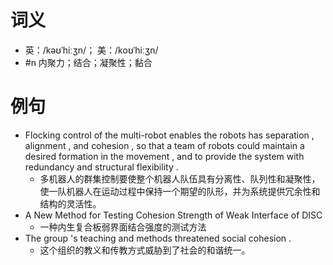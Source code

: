 # 词义
- 英：/kəʊˈhiːʒn/； 美：/koʊˈhiːʒn/
- #n 内聚力；结合；凝聚性；黏合
# 例句
- Flocking control of the multi-robot enables the robots has separation , alignment , and cohesion , so that a team of robots could maintain a desired formation in the movement , and to provide the system with redundancy and structural flexibility .
	- 多机器人的群集控制要使整个机器人队伍具有分离性、队列性和凝聚性，使一队机器人在运动过程中保持一个期望的队形，并为系统提供冗余性和结构的灵活性。
- A New Method for Testing Cohesion Strength of Weak Interface of DISC
	- 一种内生复合板弱界面结合强度的测试方法
- The group 's teaching and methods threatened social cohesion .
	- 这个组织的教义和传教方式威胁到了社会的和谐统一。
